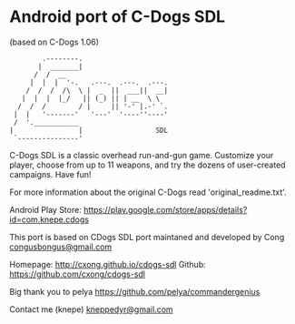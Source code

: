 Android port of C-Dogs SDL
========================

(based on C-Dogs 1.06)

            .--------.
           |  _______|
          /  /  __
         |  |  |  '-.   .---.  .---.  .---.
        /  /  /  /\  \ |  _  ||  ___||  __|
       |  |  |  |_/   || (_) || | __  \ \
      /  /  /        / |     || '-' |.-' `.
     |  |   '-------'   '---'  '----''----'
     /  '.___________
    |                |                  SDL
     `---------------'               


C-Dogs SDL is a classic overhead run-and-gun game. 
Customize your player, choose from up to 11 weapons,
and try the dozens of user-created campaigns. Have fun!

For more information about the original C-Dogs read 'original\_readme.txt'.

Android Play Store: https://play.google.com/store/apps/details?id=com.knepe.cdogs

This port is based on CDogs SDL port maintaned and developed by Cong <congusbongus@gmail.com>

Homepage: http://cxong.github.io/cdogs-sdl
Github: https://github.com/cxong/cdogs-sdl

Big thank you to pelya https://github.com/pelya/commandergenius

Contact me (knepe) <kneppedyr@gmail.com>
